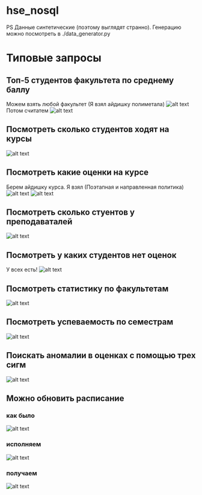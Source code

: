 # hse_nosql

PS Данные синтетические (поэтому выглядят странно). Генерацию можно посмотреть в ./data_generator.py
# Типовые запросы
## Топ-5 студентов факультета по среднему баллу
Можем взять любой факультет (Я взял айдишку полиметала)
![alt text](image-1.png)
Потом считатем 
![alt text](image-2.png)
## Посмотреть сколько студентов ходят на курсы
![alt text](image-3.png)
## Посмотреть какие оценки на курсе
Берем айдишку курса. Я взял (Поэтапная и направленная политика)
![alt text](image-4.png)
![alt text](image-5.png)
## Посмотреть сколько стуентов у преподаваталей
![alt text](image-6.png)
## Посмотреть у каких студентов нет оценок 
У всех есть!
![alt text](image-7.png)
## Посмотреть статистику по факультетам 
![alt text](image-8.png)
## Посмотреть успеваемость по семестрам 
![alt text](image-9.png)
## Поискать аномалии в оценках с помощью трех сигм
![alt text](image-10.png)
## Можно обновить расписание 
### как было 
![alt text](image-11.png)
### исполняем 
![alt text](image-12.png)
### получаем 
![alt text](image-13.png)